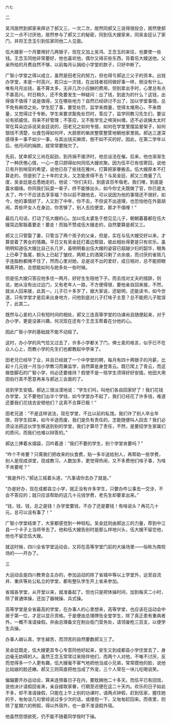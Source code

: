     六七 

   二

   吴鸿居然到郝家来拜访了郝又三，一次二次，居然同郝又三说得很投合，居然使郝又三一点不讨厌他，居然参与了郝又三的秘密，同到伍大嫂家来，同吴金廷认了家门，并将王念玉引到伍家同他二人见面。

   伍大嫂家一个月要用好几两银子，现在又加上吴鸿、王念玉的来往，也要使一些钱。王念玉同他非常要好，他也喜欢他，偶尔又得买些东西，背着伍大嫂送他。父亲所给的月费自然不够，以前每月认捐给小学堂的款子，只好中断了。

   广智小学堂之得以成立，虽然是田老兄的努力，但也得亏郝达三父子的资本。出钱办学堂，本是一时高兴，若只出一次钱，在出钱者视同做好事一样，倒没有什么。唯有月月出钱，虽不算太多，无非几次小应酬的费用，但到拿出手时，心里总有点不甚高兴。时日稍久，还不免要发生一种疑问：出了钱，到底为的什么？这钱，出得值不值得？说是值得，又在哪些地方？自然已经研讨不出了，加以学堂事情，总不免有麻烦之处。学生犯了事，要受处罚，监学来商量，觉得太难用心，不来商量，又觉得过于专断。学生来要求豁免处罚时，答应了，监学同教习先生们，要议论有损威信，将来不好管理；不答应，又不胜学生之啼哭纠缠。还不必说姨太太时常在耳朵边诉说吴金廷说的，田老兄之如何专擅，如何在学堂里摆监督架子，如何银钱不清楚，伙食包得如何坏，大厨房的柴炭整筐整筐地朝他家里挑。郝达三遂深感得多一事不如少一事，与其出钱买麻烦，倒不如不买的好。因此，在第二学年以后，他月间的捐款，就常常要拖欠了。

   先前，犹幸郝又三尚在起劲，到月捐不接济时，他总设法在催。后来，他也渐渐生了一种厌倦心情，一心一意只顾得如何同伍大嫂欢聚。因为伍平已有信寄回，说他已有升到哨官的希望，说他已存了些钱在雅州，打算把家眷搬去。伍大嫂原本不打算走的，但是别了上十年的丈夫，又怎能舍得不去？与吴金廷、郝又三商量了几度，吴金廷是怂恿她走的，他说：“你们夫妇，到底该百年偕老。我们哩，到底是露水姻缘。你同我们玩耍一辈子，终不能够出头，如今你丈夫既做了官，你已是太太了，咋个不应该去享享福？你以前不跟他去，可以说因为他的事情还不很好。如今，他的事情好了，人又到了中年，你不去，不但说不出道理，也恐怕他在外面胡闹，弄些坏女人在身边，你苦够了，别人去捡便宜，那才不值哩！”

   最后几句话，打动了伍大嫂的心。加以伍太婆急于想见见儿子，朝朝暮暮都在伍大嫂耳边絮聒着要走！要走！而独不赞成伍大嫂走的，自然要算是郝又三。

   郝又三只管娶了妻，只管当了两个孩子的父亲，但是，实在与伍大嫂交好以来，才算尝着了男女的情趣。平日又有吴金廷打着边帮鼓，彼此相处得更是只有欢乐。虽明明知道伍大嫂比自己长几岁，虽明明看出伍大嫂的姿容已超越少妇的韶华，眼角上已牵了鱼尾，额头上已起了皱纹，两颊上的酒窝只剩了点余痕，而讨厌的雀斑几乎连脂粉都掩不住了，然而心里对她，总是说不出的爱好，成日相对，总不能把眼睛离开她，总想能如何与她多处一些时候。

   但是伍大嫂只答应他多住一两月，好好生生陪他下子。而去信对丈夫的措辞，则说，她从没有出过远门，又有老年人一路，不方便得很，要他亲自回来接，不然，就派人回来接，此其一。儿子已十多岁了，据大家说，还聪明，还能读书，如今世道，只有学堂才是后来出身地方，问他到底对儿子打啥子主意？总不能把儿子耽误了，此其二。

   既然与心爱的人只有短时间的相处，郝又三连高等学堂的功课尚且随便起来，对于办小学，更是没甚兴趣，何况现在还有个王念玉帮着在分他的心。

   因此广智小学的基础就不能不动摇了。

   这时，办小学的风气恰又过去了，许多小学都关了门，俾士麦的格言，似乎已不在众人心上，而教小学的先生们也都教起中学来了。

   田老兄已经毕了业，并且已经就了一个中学堂的聘，每月有四十两银子的月薪，比起十几元钱一月当小学教习而兼监学，自然算是身登青云。既已爬上了青云，而这做垫脚石的广智小学，何必还要维持？假使不是一班学生须得好好安插，他田大用田伯行真不愿意再来与郝达三会面的了。

   说到学生安插，郝达三很淡漠地说：“学生们吗，叫他们各自回家好了！我们花钱办学堂，又不要他们出半个学钱，如今学堂办不起了，我们已经花了许多钱，难道还要我们花钱去安顿他们？这真不合算已极！”

   田老兄道：“不是这样说法，现在学堂，不比以前的私馆。我们许了别人卒业年限，将学生招来，如今半途而废，我们是负有责任的，怎能随便叫人回去？我们必须设法把这伙学生移送到别的学堂，我们才算尽了责任，不然，是要招学生家属们的质问，而我们也难以辩答的。”

   郝达三捧着水烟袋，沉吟着道：“我们不要的学生，别个学堂肯要吗？”

   “咋个不肯要？只需我们把收来的伙食费，贴一多半送给别人，再帮助一些学费，别人是现成讲堂，现成教习，人数加多，更觉得热闹，又不多费他们啥子事，为啥不肯要呢？”

   “我是外行，”郝达三摇着头道，“凡事请你去办了就是。”

   “办是好办，现在成都县立小学，就正没有许多学生，只要办件公事去一交涉，不会不答应的；就只应该帮助的这几十元钱学费，老先生却要拿出来。”

   “钱，钱，钱，总之是钱！办学堂要钱，不办了还是要钱！有啥说头？再花几十元，总可以没有事了！”

   广智小学堂结束了，大家都感觉到一种轻松。吴金廷则由郝达三的力量，荐到中江县一个卡子上当师爷去了。他和伍大嫂告别时是那么样地兴头，伍大嫂不留恋他，他也不留恋伍大嫂。

   就这时候，四川全省学堂运动会，又将在高等学堂门前的大操场里——俗称为南校场的——开办了。

   三

   大运动会是四川教育会主办的，参加运动的除了省城中等以上学堂外，远至自流井、重庆等处公私立的学堂，都有整队学生开上省来参加。

   省城各学堂，从开堂以来，就准备起了。但也只是把体操时间，加到每天二小时，除了普通体操，还加了器械操、兵式操。

   高等学堂是全省最高的学堂，在办事人的心里想来，高等学堂，也应该在运动会中居于第一位，才足以显示资格。于是便由总理牌告全堂学生，除了真正患有重病者外，一概不准请操假。并由总理备文在制台衙门营务处，请领废枪三百支，以便学生兵操。

   办事人越认真，学生越苦，而顶苦的自然要数郝又三了。

   吴金廷既走，伍大嫂更其专心专意同他好起来，安生又到成都县小学住堂去了，身边毫无妨碍的人。虽然王念玉常常过来陪伴他们，而两个人对他，不唯不讨厌，反而觉得多一个人更有趣，伍大嫂毫不客气地把他当成小兄弟，常常摸他的脸，说他比姑娘的脸还嫩。郝又三则简直把他当成了外宠，三个人常在一块儿吃喝说笑。

   偏偏要开办运动会，算来连预备日子在内，要耽搁他二十多天。而伍平已有回信，说他决计请假回省来，亲自接取家眷，行期至迟便在这二十天内。欢乐的日子如此不多，却不准请操假，只能在上午上别的功课时，请两点钟假，赶到伍家，握住她的手，匆匆谈几句曾经说过多少次的话，或搂抱一下，又匆匆赶回来。而夜里，则除了星期六的例假，得以外宿外，也一直不准请假外宿。

   他虽然怨恨欲死，仍不能不随着同学按时下操。

